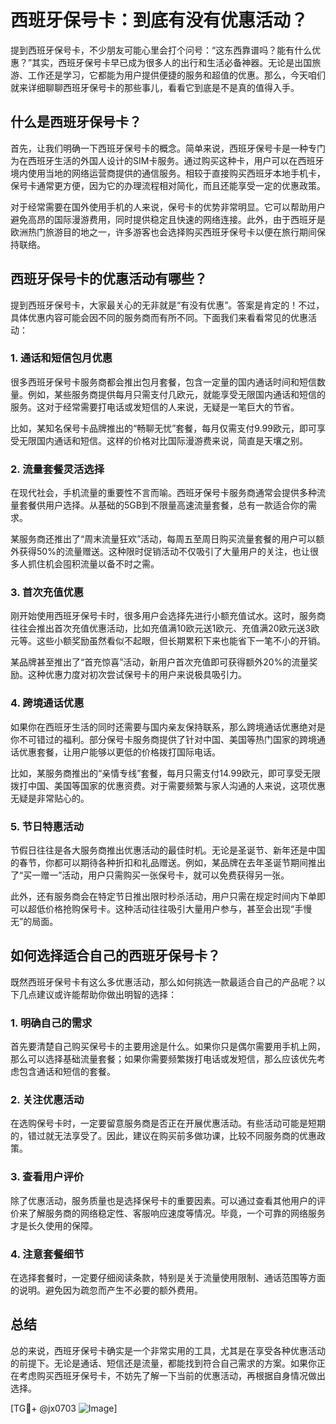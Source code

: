# 西班牙保号卡：到底有没有优惠活动？

提到西班牙保号卡，不少朋友可能心里会打个问号：“这东西靠谱吗？能有什么优惠？”其实，西班牙保号卡早已成为很多人的出行和生活必备神器。无论是出国旅游、工作还是学习，它都能为用户提供便捷的服务和超值的优惠。那么，今天咱们就来详细聊聊西班牙保号卡的那些事儿，看看它到底是不是真的值得入手。

## 什么是西班牙保号卡？

首先，让我们明确一下西班牙保号卡的概念。简单来说，西班牙保号卡是一种专门为在西班牙生活的外国人设计的SIM卡服务。通过购买这种卡，用户可以在西班牙境内使用当地的网络运营商提供的通信服务。相较于直接购买西班牙本地手机卡，保号卡通常更方便，因为它的办理流程相对简化，而且还能享受一定的优惠政策。

对于经常需要在国外使用手机的人来说，保号卡的优势非常明显。它可以帮助用户避免高昂的国际漫游费用，同时提供稳定且快速的网络连接。此外，由于西班牙是欧洲热门旅游目的地之一，许多游客也会选择购买西班牙保号卡以便在旅行期间保持联络。

## 西班牙保号卡的优惠活动有哪些？

提到西班牙保号卡，大家最关心的无非就是“有没有优惠”。答案是肯定的！不过，具体优惠内容可能会因不同的服务商而有所不同。下面我们来看看常见的优惠活动：

### 1. **通话和短信包月优惠**
   很多西班牙保号卡服务商都会推出包月套餐，包含一定量的国内通话时间和短信数量。例如，某些服务商提供每月只需支付几欧元，就能享受无限国内通话和短信的服务。这对于经常需要打电话或发短信的人来说，无疑是一笔巨大的节省。

   比如，某知名保号卡品牌推出的“畅聊无忧”套餐，每月仅需支付9.99欧元，即可享受无限国内通话和短信。这样的价格对比国际漫游费来说，简直是天壤之别。

### 2. **流量套餐灵活选择**
   在现代社会，手机流量的重要性不言而喻。西班牙保号卡服务商通常会提供多种流量套餐供用户选择。从基础的5GB到不限量高速流量套餐，总有一款适合你的需求。

   某服务商还推出了“周末流量狂欢”活动，每周五至周日购买流量套餐的用户可以额外获得50%的流量赠送。这种限时促销活动不仅吸引了大量用户的关注，也让很多人抓住机会囤积流量以备不时之需。

### 3. **首次充值优惠**
   刚开始使用西班牙保号卡时，很多用户会选择先进行小额充值试水。这时，服务商往往会推出首次充值优惠活动，比如充值满10欧元送1欧元、充值满20欧元送3欧元等。这些小额奖励虽然看似不起眼，但长期累积下来也能省下一笔不小的开销。

   某品牌甚至推出了“首充惊喜”活动，新用户首次充值即可获得额外20%的流量奖励。这种优惠力度对初次尝试保号卡的用户来说极具吸引力。

### 4. **跨境通话优惠**
   如果你在西班牙生活的同时还需要与国内亲友保持联系，那么跨境通话优惠绝对是你不可错过的福利。部分保号卡服务商提供了针对中国、美国等热门国家的跨境通话优惠套餐，让用户能够以更低的价格拨打国际电话。

   比如，某服务商推出的“亲情专线”套餐，每月只需支付14.99欧元，即可享受无限拨打中国、美国等国家的优惠资费。对于需要频繁与家人沟通的人来说，这项优惠无疑是非常贴心的。

### 5. **节日特惠活动**
   节假日往往是各大服务商推出优惠活动的最佳时机。无论是圣诞节、新年还是中国的春节，你都可以期待各种折扣和礼品赠送。例如，某品牌在去年圣诞节期间推出了“买一赠一”活动，用户只需购买一张保号卡，就可以免费获得另一张。

   此外，还有服务商会在特定节日推出限时秒杀活动，用户只需在规定时间内下单即可以超低价格抢购保号卡。这种活动往往吸引大量用户参与，甚至会出现“手慢无”的局面。

## 如何选择适合自己的西班牙保号卡？

既然西班牙保号卡有这么多优惠活动，那么如何挑选一款最适合自己的产品呢？以下几点建议或许能帮助你做出明智的选择：

### 1. **明确自己的需求**
   首先要清楚自己购买保号卡的主要用途是什么。如果你只是偶尔需要用手机上网，那么可以选择基础流量套餐；如果你需要频繁拨打电话或发短信，那么应该优先考虑包含通话和短信的套餐。

### 2. **关注优惠活动**
   在选购保号卡时，一定要留意服务商是否正在开展优惠活动。有些活动可能是短期的，错过就无法享受了。因此，建议在购买前多做功课，比较不同服务商的优惠政策。

### 3. **查看用户评价**
   除了优惠活动，服务质量也是选择保号卡的重要因素。可以通过查看其他用户的评价来了解服务商的网络稳定性、客服响应速度等情况。毕竟，一个可靠的网络服务才是长久使用的保障。

### 4. **注意套餐细节**
   在选择套餐时，一定要仔细阅读条款，特别是关于流量使用限制、通话范围等方面的说明。避免因为疏忽而产生不必要的额外费用。

## 总结

总的来说，西班牙保号卡确实是一个非常实用的工具，尤其是在享受各种优惠活动的前提下。无论是通话、短信还是流量，都能找到符合自己需求的方案。如果你正在考虑购买西班牙保号卡，不妨先了解一下当前的优惠活动，再根据自身情况做出选择。

[TG💪+ @jx0703 ![Image](https://github.com/user-attachments/assets/dbca1d08-cadb-493c-b0ec-ad6f7a83f270)]